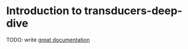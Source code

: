 # Introduction to transducers-deep-dive

TODO: write [great documentation](http://jacobian.org/writing/what-to-write/)
